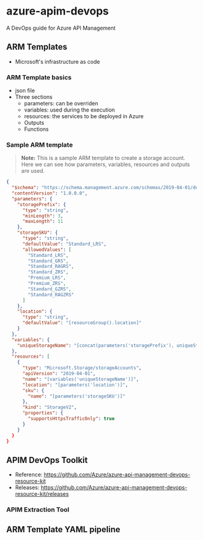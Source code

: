 # azure-apim-devops

A DevOps guide for Azure API Management

## ARM Templates

- Microsoft's infrastructure as code

### ARM Template basics

- json file
- Three sections
  - parameters: can be overriden
  - variables: used during the execution
  - resources: the services to be deployed in Azure
  - Outputs
  - Functions

### Sample ARM template

> **Note:** This is a sample ARM template to create a storage account. Here we can see how parameters, variables, resources and outputs are used.

```json
{
  "$schema": "https://schema.management.azure.com/schemas/2019-04-01/deploymentTemplate.json#",
  "contentVersion": "1.0.0.0",
  "parameters": {
    "storagePrefix": {
      "type": "string",
      "minLength": 3,
      "maxLength": 11
    },
    "storageSKU": {
      "type": "string",
      "defaultValue": "Standard_LRS",
      "allowedValues": [
        "Standard_LRS",
        "Standard_GRS",
        "Standard_RAGRS",
        "Standard_ZRS",
        "Premium_LRS",
        "Premium_ZRS",
        "Standard_GZRS",
        "Standard_RAGZRS"
      ]
    },
    "location": {
      "type": "string",
      "defaultValue": "[resourceGroup().location]"
    }
  },
  "variables": {
    "uniqueStorageName": "[concat(parameters('storagePrefix'), uniqueString(resourceGroup().id))]"
  },
  "resources": [
    {
      "type": "Microsoft.Storage/storageAccounts",
      "apiVersion": "2019-04-01",
      "name": "[variables('uniqueStorageName')]",
      "location": "[parameters('location')]",
      "sku": {
        "name": "[parameters('storageSKU')]"
      },
      "kind": "StorageV2",
      "properties": {
        "supportsHttpsTrafficOnly": true
      }
    }
  }
}
```
## APIM DevOps Toolkit

- Reference: https://github.com/Azure/azure-api-management-devops-resource-kit
- Releases: https://github.com/Azure/azure-api-management-devops-resource-kit/releases

### APIM Extraction Tool

## ARM Template YAML pipeline

